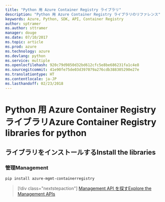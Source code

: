 ```yaml
---
title: "Python 用 Azure Container Registry ライブラリ"
description: "Python 用 Azure Container Registry ライブラリのリファレンス"
keywords: Azure, Python, SDK, API, Container Registry
author: sptramer
ms.author: sttramer
manager: douge
ms.date: 07/10/2017
ms.topic: article
ms.prod: azure
ms.technology: azure
ms.devlang: python
ms.service: multiple
ms.openlocfilehash: 920c79d9850d32bd612cfc5e8be686231fa1c4e8
ms.sourcegitcommit: 41e90fe75de03d397079a276cdb388305290e27e
ms.translationtype: HT
ms.contentlocale: ja-JP
ms.lasthandoff: 02/23/2018
---
```

# <a name="azure-container-registry-libraries-for-python"></a><span data-ttu-id="9ab64-104">Python 用 Azure Container Registry ライブラリ</span><span class="sxs-lookup"><span data-stu-id="9ab64-104">Azure Container Registry libraries for python</span></span>

## <a name="install-the-libraries"></a><span data-ttu-id="9ab64-105">ライブラリをインストールする</span><span class="sxs-lookup"><span data-stu-id="9ab64-105">Install the libraries</span></span>


### <a name="management"></a><span data-ttu-id="9ab64-106">管理</span><span class="sxs-lookup"><span data-stu-id="9ab64-106">Management</span></span>

```bash
pip install azure-mgmt-containerregistry
```
> [!div class="nextstepaction"]
> [<span data-ttu-id="9ab64-107">Management API を探す</span><span class="sxs-lookup"><span data-stu-id="9ab64-107">Explore the Management APIs</span></span>](/python/api/overview/azure/containerregistry/management)